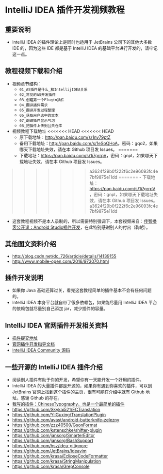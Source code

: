 # IntelliJ IDEA 插件开发视频教程

## 重要说明

- IntelliJ IDEA 的插件理论上是同时也适用于 JetBrains 公司下的其他大多数 IDE 的，因为这些 IDE 都是基于 IntelliJ IDEA 的基础平台进行开发的，请牢记这一点。

## 教程视频下载和介绍

- 视频章节结构：
	- `01_AS插件是什么_和IntellijIDEA关系`
	- `02_常见的AS开发插件`
	- `03_创建第一个Plugin插件`
	- `04_翻译插件需求`
	- `05_翻译开发过程整理`
	- `06_获取用户选中的文本`
	- `07_翻译插件显示气泡`
	- `08_把插件上传到公共仓库`
- 视频教程下载地址
<<<<<<< HEAD
<<<<<<< HEAD
	- 原下载地址：<http://pan.baidu.com/s/1nv79ptZ>
	- 备用下载地址：<http://pan.baidu.com/s/1eSoQHoA>，密码：gqo2，如果哪天下载地址失效，请在本 Github 项目发 Issues。
=======
	- 下载地址：<https://pan.baidu.com/s/1i7grrpV>，密码：gnpl，如果哪天下载地址失效，请在本 Github 项目发 Issues。
>>>>>>> a3624f29b0f222f6c2e96093fc4e7bf9875e11dd
=======
	- 下载地址：<https://pan.baidu.com/s/1i7grrpV>，密码：gnpl，如果哪天下载地址失效，请在本 Github 项目发 Issues。
>>>>>>> a3624f29b0f222f6c2e96093fc4e7bf9875e11dd
- 这套教程视频不是本人录制的，所以需要特别强调下，本套视频来自：[传智播客公开课：Android Studio插件开发](http://open.itcast.cn/java/14-539.html)，在此特别感谢别人的付出（鞠躬）。

## 其他图文资料介绍

- <http://blog.csdn.net/dc_726/article/details/14139155>
- <http://www.mobile-open.com/2016/973070.html>

## 插件开发说明

- 如果你 Java 基础还算过关，看完这套教程简单的插件基本不会有任何问题的。
- IntelliJ IDEA 本身平台就自带了很多依赖包，如果能尽量用 IntelliJ IDEA 平台的依赖包就尽量别自己添加 jar，减少插件的容量。

## IntelliJ IDEA 官网插件开发相关资料

- [插件提交地址](https://plugins.jetbrains.com/?idea)
- [官网插件开发指导文档](http://www.jetbrains.org/intellij/sdk/docs/)
- [IntelliJ IDEA Community 源码](https://github.com/JetBrains/intellij-community)

## 一些开源的 IntelliJ IDEA 插件介绍

- 阅读别人插件有助于你的开发，希望你有一天能开发一个好用的插件。
- IntelliJ IDEA 的大量插件都是开源的，如果你有遇到你喜欢的插件，可以到 JetBrains 官网上找到这个插件的主页，很有可能在介绍中就有 Github 地址。感谢 Github 的存在。
- [我写的插件：ChineseTypography，也是一个最简单的插件](https://github.com/judasn/ChineseTypography-IDEA-Plugin)
- <https://github.com/Skykai521/ECTranslation>
- <https://github.com/YiiGuxing/TranslationPlugin>
- <https://github.com/avast/android-butterknife-zelezny>
- <https://github.com/zzz40500/GsonFormat>
- <https://github.com/kstenschke/shifter-plugin>
- <https://github.com/jansorg/SmarterEditor>
- <https://github.com/jansorg/BashSupport>
- <https://github.com/hsz/idea-gitignore>
- <https://github.com/JetBrains/ideavim>
- <https://github.com/krasa/EclipseCodeFormatter>
- <https://github.com/krasa/StringManipulation>
- <https://github.com/krasa/GrepConsole>


